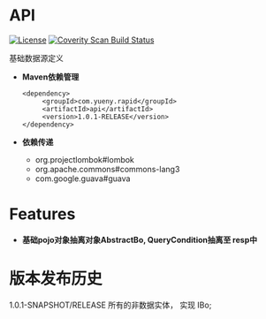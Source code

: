 API
================
[![License](https://img.shields.io/badge/License-Apache%202.0-blue.svg)](https://opensource.org/licenses/Apache-2.0)
<a href="">
  <img alt="Coverity Scan Build Status" src="https://img.shields.io/coverity/scan/8244.svg"/>
</a>


基础数据源定义
* **Maven依赖管理**
   ```
   <dependency>
        <groupId>com.yueny.rapid</groupId>
   	    <artifactId>api</artifactId>
   	    <version>1.0.1-RELEASE</version>
   </dependency>
   ```
   
* **依赖传递**
   * org.projectlombok#lombok
   * org.apache.commons#commons-lang3
   * com.google.guava#guava

# Features
* **基础pojo对象抽离对象AbstractBo, QueryCondition抽离至 resp中**


版本发布历史
================
1.0.1-SNAPSHOT/RELEASE
所有的非数据实体， 实现 IBo;
